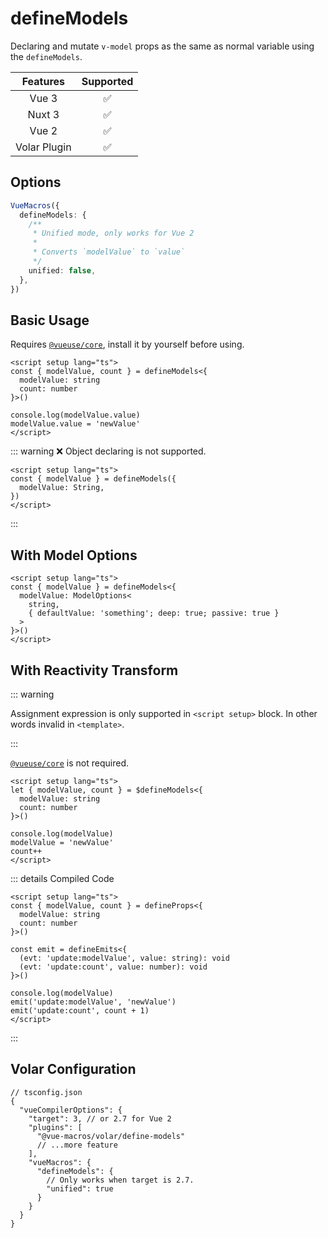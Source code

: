 # defineModels

<StabilityLevel level="stable" />

Declaring and mutate `v-model` props as the same as normal variable using the `defineModels`.

|   Features   |     Supported      |
| :----------: | :----------------: |
|    Vue 3     | :white_check_mark: |
|    Nuxt 3    | :white_check_mark: |
|    Vue 2     | :white_check_mark: |
| Volar Plugin | :white_check_mark: |

## Options

```ts
VueMacros({
  defineModels: {
    /**
     * Unified mode, only works for Vue 2
     *
     * Converts `modelValue` to `value`
     */
    unified: false,
  },
})
```

## Basic Usage

Requires [`@vueuse/core`](https://www.npmjs.com/package/@vueuse/core), install it by yourself before using.

```vue
<script setup lang="ts">
const { modelValue, count } = defineModels<{
  modelValue: string
  count: number
}>()

console.log(modelValue.value)
modelValue.value = 'newValue'
</script>
```

::: warning ❌ Object declaring is not supported.

```vue
<script setup lang="ts">
const { modelValue } = defineModels({
  modelValue: String,
})
</script>
```

:::

## With Model Options

```vue 3-6
<script setup lang="ts">
const { modelValue } = defineModels<{
  modelValue: ModelOptions<
    string,
    { defaultValue: 'something'; deep: true; passive: true }
  >
}>()
</script>
```

## With Reactivity Transform

::: warning

Assignment expression is only supported in `<script setup>` block. In other words invalid in `<template>`.

:::

[`@vueuse/core`](https://www.npmjs.com/package/@vueuse/core) is not required.

```vue {7-9}
<script setup lang="ts">
let { modelValue, count } = $defineModels<{
  modelValue: string
  count: number
}>()

console.log(modelValue)
modelValue = 'newValue'
count++
</script>
```

::: details Compiled Code

```vue
<script setup lang="ts">
const { modelValue, count } = defineProps<{
  modelValue: string
  count: number
}>()

const emit = defineEmits<{
  (evt: 'update:modelValue', value: string): void
  (evt: 'update:count', value: number): void
}>()

console.log(modelValue)
emit('update:modelValue', 'newValue')
emit('update:count', count + 1)
</script>
```

:::

## Volar Configuration

```jsonc {6,9-12}
// tsconfig.json
{
  "vueCompilerOptions": {
    "target": 3, // or 2.7 for Vue 2
    "plugins": [
      "@vue-macros/volar/define-models"
      // ...more feature
    ],
    "vueMacros": {
      "defineModels": {
        // Only works when target is 2.7.
        "unified": true
      }
    }
  }
}
```
